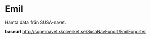 # Emil

Hämta data ifrån SUSA-navet.

**baseurl** http://supernavet.skolverket.se/SusaNavExport/EmilExporter
